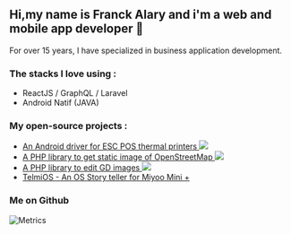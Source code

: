 ## Hi,my name is Franck Alary and i'm a web and mobile app developer 👋

For over 15 years, I have specialized in business application development.

### The stacks I love using :

- ReactJS / GraphQL / Laravel
- Android Natif (JAVA)

### My open-source projects :

- [An Android driver for ESC POS thermal printers ![](https://jitpack.io/v/DantSu/ESCPOS-ThermalPrinter-Android/month.svg)](https://github.com/DantSu/ESCPOS-ThermalPrinter-Android)
- [A PHP library to get static image of OpenStreetMap ![](https://img.shields.io/packagist/dt/DantSu/php-osm-static-api.svg)](https://github.com/DantSu/php-osm-static-api)
- [A PHP library to edit GD images ![](https://img.shields.io/packagist/dt/DantSu/php-image-editor.svg)](https://github.com/DantSu/php-image-editor)
- [TelmiOS - An OS Story teller for Miyoo Mini +](https://github.com/DantSu/Telmi-story-teller)

### Me on Github

![Metrics](https://metrics.lecoq.io/dantsu?template=classic&followup=1&config.animated=true)
